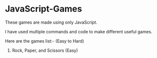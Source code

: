 # JavaScript-Games
These games are made using only JavaScript.

I have used multiple commands and code to make different useful games.

Here are the games list:- (Easy to Hard)

1. Rock, Paper, and Scissors (Easy)